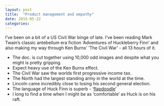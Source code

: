 ```yaml
---
layout: post
title:  "Product management and empathy"
date: 2015-05-22  
categories:
---
```

I’ve been on a bit of a US Civil War binge of late. I’ve been reading Mark Twain’s classic antebellum era fiction ‘Adventures of Huckleberry Finn’ and also making my way through Ken Burns’ ‘The Civil War’ - all 13 hours of it.

- The doc. is cut together using 10,000 odd images and despite what you might is pretty gripping.
- Expect heavy use of the Ken Burns effect.
- The Civil War saw the worlds first progressive income tax.
- The North had the largest standing army in the world at the time.
- Lincoln came incredibly close to losing his second general election.
- The language of Huck Finn is superb - ‘[flapdoodle](http://dictionary.reference.com/browse/flapdoodle)’
- I long to find a time when I might be as ‘comfortable’ as Huck is on his raft.
